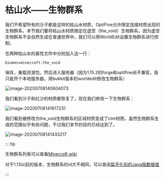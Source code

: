 # 枯山水——生物群系

我们不希望所有的沙子都是这样的枯山水材质，OptiFine允许限定连接材质出现的生物群系，本节我们要将枯山水材质限定在虚空（the_void）生物群系，因为虚空生物群系不会自然生成在普通世界中，我们可以用WorldEdit设置生物群系进行控制。

在两种枯山水的属性文件中分别加入这一行：

```properties
biomes=minecraft:the_void
```

保存，重载资源包，然后进入服务器（因为1.15.2的forge和optifine尚不兼容，我只能开个本地服务器，用bukkit版本的worldedit修改生物群系）

![image-20200708140604073](https://i.loli.net/2020/07/27/1O8jRoUHkPr35pl.png)

我们看到沙子和红沙的材质都恢复了，现在我们修改一下生物群系：

![image-20200708141617231](https://i.loli.net/2020/07/27/sDpaHN3Bfxg7JrV.png)

我们看到被修改为the_void生物群系的区域材质变成了ctm材质。虽然生物群系生成的范围似乎有些问题，不过我们本节的目的已经达到了。

![image-20200708141433217](https://i.loli.net/2020/07/27/wtyc8J3CKd2PRmS.png)

::: tip

生物群系列表可以查看[Minecraft wiki](https://minecraft-zh.gamepedia.com/index.php?title=生物群系&variant=zh#.E7.94.9F.E7.89.A9.E7.BE.A4.E7.B3.BBID)

对于1.13以前的版本，生物群系的id大不相同，可以查阅[扁平化前的Java版数据值](https://minecraft-zh.gamepedia.com/Java版数据值/扁平化前#.E7.94.9F.E7.89.A9.E7.BE.A4.E7.B3.BBID)

:::
